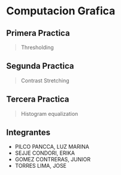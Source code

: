 # Computacion Grafica

## Primera Practica 

>Thresholding

## Segunda Practica 

>Contrast Stretching

## Tercera Practica 

>Histogram equalization


## Integrantes

* PILCO PANCCA, LUZ MARINA
* SEJJE CONDORI, ERIKA
* GOMEZ CONTRERAS, JUNIOR
* TORRES LIMA, JOSE 

	

